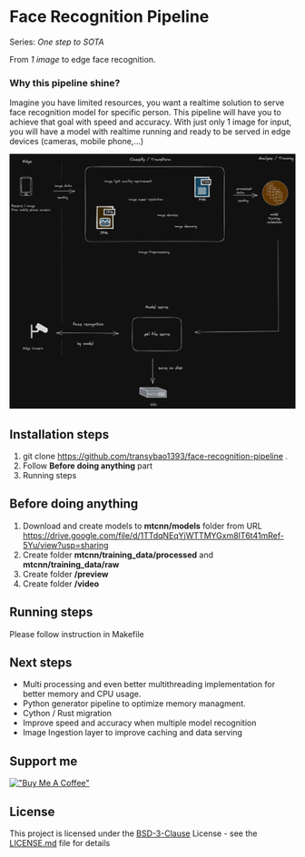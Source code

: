 # Face Recognition Pipeline
Series: *One step to SOTA*

From *1 image* to edge face recognition.

### Why this pipeline shine?
Imagine you have limited resources, you want a realtime solution to serve face recognition model for specific person. This pipeline will have you to achieve that goal with speed and accuracy.
With just only 1 image for input, you will have a model with realtime running and ready to be served in edge devices (cameras, mobile phone,...)

![Face recognition pipeline](resources/face-recognition-pipeline.png)

## Installation steps
1. git clone https://github.com/transybao1393/face-recognition-pipeline .
2. Follow __Before doing anything__ part
3. Running steps

## Before doing anything
1. Download and create models to __mtcnn/models__ folder from URL https://drive.google.com/file/d/1TTdqNEqYjWTTMYGxm8IT6t41mRef-5Yu/view?usp=sharing
2. Create folder __mtcnn/training_data/processed__ and __mtcnn/training_data/raw__
3. Create folder __/preview__
4. Create folder __/video__

## Running steps
Please follow instruction in Makefile

## Next steps
- Multi processing and even better multithreading implementation for better memory and CPU usage.
- Python generator pipeline to optimize memory managment.
- Cython / Rust migration
- Improve speed and accuracy when multiple model recognition
- Image Ingestion layer to improve caching and data serving

## Support me
[!["Buy Me A Coffee"](https://www.buymeacoffee.com/assets/img/custom_images/orange_img.png)](https://www.buymeacoffee.com/transybao)

## License
This project is licensed under the [BSD-3-Clause](https://gist.github.com/nicolasdao/a7adda51f2f185e8d2700e1573d8a633#the-bsd-license-case) License - see the [LICENSE.md](LICENSE.md) file for details